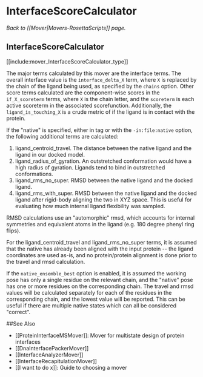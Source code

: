 # InterfaceScoreCalculator
*Back to [[Mover|Movers-RosettaScripts]] page.*
## InterfaceScoreCalculator

[[include:mover_InterfaceScoreCalculator_type]]

The major terms calculated by this mover are the interface terms. The overall interface value is the 
`interface_delta_X` term, where `X` is replaced by the chain of the ligand being used, as specified by the `chains` option. Other score terms calculated are the component-wise scores in the `if_X_scoreterm` terms, where `X` is the chain letter, and the `scoreterm` is each active scoreterm in the associated scorefunction. Additionally, the `ligand_is_touching_X` is a crude metric of if the ligand is in contact with the protein.

If the "native" is specified, either in tag or with the `-in:file:native` option, the following additional terms are calculated: 

1.  ligand\_centroid\_travel. The distance between the native ligand and the ligand in our docked model.
2.  ligand\_radius\_of\_gyration. An outstretched conformation would have a high radius of gyration. Ligands tend to bind in outstretched conformations.
3.  ligand\_rms\_no\_super. RMSD between the native ligand and the docked ligand.
4.  ligand\_rms\_with\_super. RMSD between the native ligand and the docked ligand after rigid-body aligning the two in XYZ space. This is useful for evaluating how much internal ligand flexibility was sampled.

RMSD calculations use an "automorphic" rmsd, which accounts for internal symmetries and equivalent atoms in the ligand (e.g. 180 degree phenyl ring flips).

For the ligand_centroid_travel and ligand_rms_no_super terms, it is assumed that the native has already been aligned with the input protein -- the ligand coordinates are used as-is, and no protein/protein alignment is done prior to the travel and rmsd calculation.

If the `native_ensemble_best` option is enabled, it is assumed the working pose has only a single residue on the relevant chain, and the "native" pose has one or more residues on the corresponding chain. The travel and rmsd values will be calculated separately for each of the residues in the corresponding chain, and the lowest value will be reported. This can be useful if there are multiple native states which can all be considered "correct". 

##See Also

* [[ProteinInterfaceMSMover]]: Mover for multistate design of protein interfaces
* [[DnaInterfacePackerMover]]
* [[InterfaceAnalyzerMover]]
* [[InterfaceRecapitulationMover]]
* [[I want to do x]]: Guide to choosing a mover